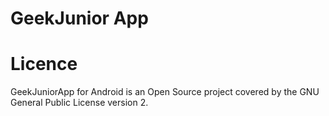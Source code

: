 # GeekJunior App 
# Licence
GeekJuniorApp for Android is an Open Source project covered by the GNU General Public License version 2.

